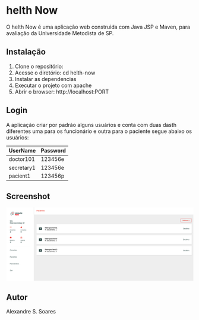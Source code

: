 # helth Now 

O helth Now é uma aplicação web construida com Java JSP e Maven, para avaliação da Universidade Metodista de SP.

## Instalação

1. Clone o repositório: 
2. Acesse o diretório: cd helth-now
3. Instalar as dependencias
4. Executar o projeto com apache
5. Abrir o browser: http://localhost:PORT

## Login

A aplicação criar por padrão alguns usuários e conta com duas dasth diferentes uma para os funcionário e outra para o paciente segue abaixo os usuários:

 UserName  | Password
-----------|-----------
doctor101  | 123456e
secretary1 | 123456e
pacient1   | 123456p


## Screenshot
![home](./screenshot/screenshot.png)
   
## Autor
Alexandre S. Soares
